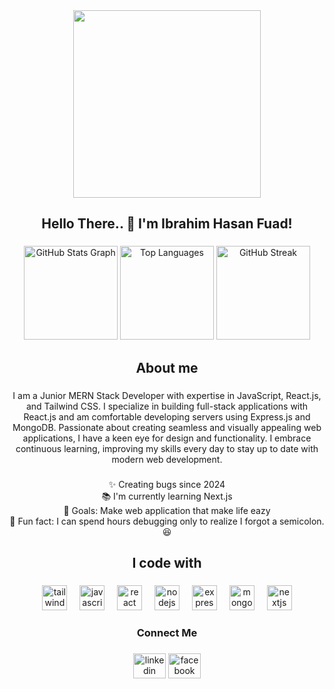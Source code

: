<div align="center">
  <img height="300" src="https://i.postimg.cc/cC6krCYD/Add-a-heading-1.png"  />
</div>

###

<h2 align="center">Hello There.. 👋 I'm Ibrahim Hasan Fuad!</h2>

###

<div align="center">
<img src="https://github-readme-stats.vercel.app/api?username=LIBx09&hide_title=false&hide_rank=false&show_icons=true&include_all_commits=true&count_private=true&disable_animations=false&theme=dracula&locale=en&hide_border=false&order=1" height="150" alt="GitHub Stats Graph" />

<img src="https://github-readme-stats.vercel.app/api/top-langs/?username=LIBx09&langs_count=10&theme=dracula&layout=compact&hide_border=false" height="150" alt="Top Languages" />

<img src="https://streak-stats.demolab.com?user=LIBx09&theme=dracula&hide_border=false" height="150" alt="GitHub Streak" />





</div>

###

<h2 align="center">About me</h2>

###

<p align="center">I am a Junior MERN Stack Developer with expertise in JavaScript, React.js, and Tailwind CSS. I specialize in building full-stack applications with React.js and am comfortable developing servers using Express.js and MongoDB. Passionate about creating seamless and visually appealing web applications, I have a keen eye for design and functionality. I embrace continuous learning, improving my skills every day to stay up to date with modern web development.</p>

###

<p align="center">✨ Creating bugs since 2024<br>📚 I'm currently learning Next.js<br>🎯 Goals: Make web application that make life eazy<br>🎲 Fun fact:  I can spend hours debugging only to realize I forgot a semicolon. 😆</p>

###

<h2 align="center">I code with</h2>

###

<div align="center">
  <img src="https://cdn.simpleicons.org/tailwindcss/06B6D4" height="40" alt="tailwindcss logo"  />
  <img width="12" />
  <img src="https://cdn.jsdelivr.net/gh/devicons/devicon/icons/javascript/javascript-original.svg" height="40" alt="javascript logo"  />
  <img width="12" />
  <img src="https://cdn.jsdelivr.net/gh/devicons/devicon/icons/react/react-original.svg" height="40" alt="react logo"  />
  <img width="12" />
  <img src="https://cdn.jsdelivr.net/gh/devicons/devicon/icons/nodejs/nodejs-original.svg" height="40" alt="nodejs logo"  />
  <img width="12" />
  <img src="https://skillicons.dev/icons?i=express" height="40" alt="express logo"  />
  <img width="12" />
  <img src="https://cdn.jsdelivr.net/gh/devicons/devicon/icons/mongodb/mongodb-original.svg" height="40" alt="mongodb logo"  />
  <img width="12" />
  <img src="https://cdn.jsdelivr.net/gh/devicons/devicon/icons/nextjs/nextjs-original.svg" height="40" alt="nextjs logo"  />
</div>

###

<h3 align="center">Connect Me</h3>

###

<div align="center">
  <img src="https://raw.githubusercontent.com/maurodesouza/profile-readme-generator/master/src/assets/icons/social/linkedin/default.svg" width="52" height="40" alt="linkedin logo"  />
  <img src="https://raw.githubusercontent.com/maurodesouza/profile-readme-generator/master/src/assets/icons/social/facebook/default.svg" width="52" height="40" alt="facebook logo"  />
</div>

###
